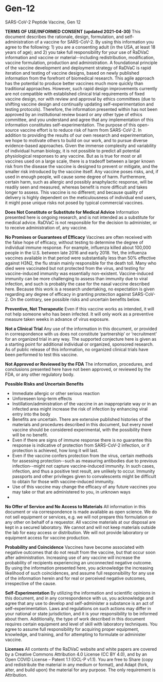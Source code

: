 # Gen-12
SARS-CoV-2 Peptide Vaccine, Gen 12

**TERMS OF USE/INFORMED CONSENT (updated 2021-04-30)**
This document describes the rationale, design, formulation, and self-administration of a vaccine for SARS-CoV-2. By using this information you agree to the following: 1) you are a consenting adult (in the USA, at least 18 years of age); and 2) you take full responsibility for your use of RaDVaC information and vaccine or material--including redistribution, modification, vaccine formulation, production and administration.
A foundational principle of the vaccine development and deployment strategy of RaDVaC is rapid iteration and testing of vaccine designs, based on newly published information from the forefront of biomedical research. This agile approach has the potential to produce better vaccines much more quickly than traditional approaches. However, such rapid design improvements currently are not compatible with established clinical trial requirements of fixed vaccine design, nor with review and approval by ethics committees (due to shifting vaccine design and continually updating self-experimentation and testing protocols). Therefore, the information presented within has not been approved by an institutional review board or any other type of ethics committee, and you understand and agree that any implementation of this information constitutes self-experimentation.
The purpose of this open-source vaccine effort is to reduce risk of harm from SARS-CoV-2. In addition to providing the results of our own research and experimentation, we hope to motivate others to build on our work, and to pursue diverse evidence-based approaches. Given the immense complexity and variability of individual human biology, it is not possible to predict all potential physiological responses to any vaccine. But as is true for most or all vaccines used on a large scale, there is a tradeoff between a larger known risk from the disease the vaccine is designed to prevent or mitigate, and the smaller risk introduced by the vaccine itself. Any vaccine poses risks, and, if used in enough people, will cause some degree of harm. Furthermore, certain harm, such as allergic and possibly anaphylactic response, will be readily seen and measured, whereas benefit is more difficult and takes longer to assess. This vaccine is no different; and because quality of delivery is highly dependent on the meticulousness of individual end users, it might pose unique risks not posed by typical commercial vaccines.

**Does Not Constitute or Substitute for Medical Advice**
Information presented here is ongoing research, and is not intended as a substitute for medical advice. RaDVaC is not responsible for the decision to administer, or to receive administration of, any vaccine.

**No Promises or Guarantees of Efficacy**
Vaccines are often received with the false hope of efficacy, without testing to determine the degree of individual immune response. For example, influenza killed about 100,000 people in the U.S. between late 2016 and early 2018. Yet, the influenza vaccines available in that period were substantially less than 50% effective against H3N2, the flu strain mainly responsible for the death toll. Many who died were vaccinated but not protected from the virus, and testing for vaccine-induced immunity was essentially non-existent. Vaccine-induced immunity can be more challenging to assess than immunity due to viral infection, and such is probably the case for the nasal vaccine described here. Because this work is a research undertaking, no expectation is given regarding any degree of efficacy in granting protection against SARS-CoV-2. On the contrary, see possible risks and uncertain benefits below. 

**Preventive, Not Therapeutic**
Even if this vaccine works as intended, it will not help someone who has been infected. It will only work as a preventive measure taken weeks in advance of virus exposure.

**Not a Clinical Trial**
Any use of the information in this document, or provided in correspondence with us does not constitute ‘partnership’ or ‘recruitment’ for an organized trial in any way. The supported conjecture here is given as a starting point for additional individual or organized, sponsored research. As of public release of this information, no organized clinical trials have been performed to test this vaccine. 

**Not Approved or Reviewed by the FDA**
The information, procedures, and conclusions presented here have not been approved, or reviewed by the FDA, or any other regulatory body. 

**Possible Risks and Uncertain Benefits**
- Immediate allergic or other serious reaction
- Unforeseen long-term effects
- Instillation/administration of the vaccine in an inappropriate way or in an infected area might increase the risk of infection by enhancing viral entry into the body
- Benefits are uncertain. There are extensive published histories of the materials and procedures described in this document, but every novel vaccine should be considered experimental, with the possibility there will be no benefit.
- Even if there are signs of immune response there is no guarantee this response is indicative of protection from SARS-CoV-2 infection, or if protection is achieved, how long it will last.
- Even if the vaccine confers protection from the virus, certain methods for assessing protection--such as measuring antibodies due to previous infection--might not capture vaccine-induced immunity. In such cases, infection, and thus a positive test result, are unlikely to occur. Immunity passports and other privileges given to convalescents might be difficult to obtain for those with vaccine-induced immunity.
- Use of this vaccine may change the efficacy of any future vaccines you may take or that are administered to you, in unknown ways
- 
**No Offer of Service and No Access to Materials**
All information in this document or via correspondence is made available as open science. We do not sell equipment or services, e.g. we will not prepare this formulation or any other on behalf of a requestor. All vaccine materials at our disposal are kept in a secured laboratory. We cannot and will not keep materials outside the lab for easy access or distribution. We will not provide laboratory or equipment access for vaccine production.

**Probability and Coincidence**
Vaccines have become associated with negative outcomes that do not result from the vaccine, but that occur soon after administration. Increasing use of any vaccine will increase the probability of recipients experiencing an unconnected negative outcome. By using the information presented here, you acknowledge the increasing likelihood of such coincidences, and assume full responsibility for any use of the information herein and for real or perceived negative outcomes, irrespective of the cause.

**Self-Experimentation**
By utilizing the information and scientific opinions in this document, and in any correspondence with us, you acknowledge and agree that any use to develop and self-administer a substance is an act of self-experimentation. Laws and regulations on such actions may differ in your national or state jurisdiction, and it is your responsibility to be informed about them.
Additionally, the type of work described in this document requires certain equipment and level of skill with laboratory techniques. You agree to assume full responsibility for acquiring proper equipment, knowledge, and training, and for attempting to formulate or administer vaccine. 

**Licenses**
All contents of the RaDVaC website and white papers are covered by a Creative Commons Attribution 4.0 License (CC BY 4.0), and by an Open COVID License – Patent 1.1 (OCL-P v1.1). You are free to Share (copy and redistribute the material in any medium or format), and Adapt (fork, alter, and build upon) the material for any purpose. The only requirement is Attribution.
